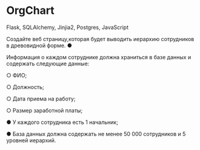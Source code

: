 # OrgChart
Flask, SQLAlchemy, Jinjia2, Postgres, JavaScript

Создайте веб страницу,которая будет выводить иерархию сотрудников в древовидной форме.
●
 
Информация о каждом сотруднике должна храниться в базе данных и содержать следующие данные:

○ ФИО;

○ Должность;

○ Дата приема на работу;

○ Размер заработной платы;

● У каждого сотрудника есть 1 начальник;

● База данных должна содержать не менее 50 000 сотрудников и 5 уровней
иерархий.

